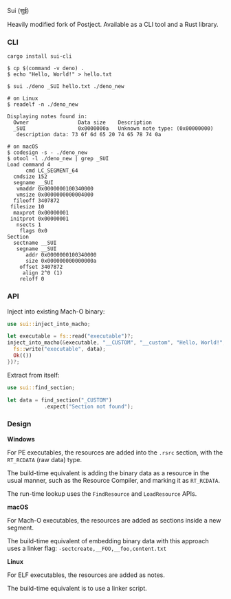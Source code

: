 Sui (सुई)

Heavily modified fork of Postject. Available as a CLI tool and a Rust library.

### CLI

```
cargo install sui-cli
```

```shell
$ cp $(command -v deno) .
$ echo "Hello, World!" > hello.txt

$ sui ./deno _SUI hello.txt ./deno_new

# on Linux
$ readelf -n ./deno_new

Displaying notes found in:
  Owner                Data size 	Description
  _SUI                 0x0000000a	Unknown note type: (0x00000000)
   description data: 73 6f 6d 65 20 74 65 78 74 0a

# on macOS
$ codesign -s - ./deno_new
$ otool -l ./deno_new | grep _SUI
Load command 4
      cmd LC_SEGMENT_64
  cmdsize 152
  segname __SUI
   vmaddr 0x0000000100340000
   vmsize 0x0000000000004000
  fileoff 3407872
 filesize 10
  maxprot 0x00000001
 initprot 0x00000001
   nsects 1
    flags 0x0
Section
  sectname __SUI
   segname __SUI
      addr 0x0000000100340000
      size 0x000000000000000a
    offset 3407872
     align 2^0 (1)
    reloff 0
```

### API

Inject into existing Mach-O binary:
```rust
use sui::inject_into_macho;

let executable = fs::read("executable")?;
inject_into_macho(&executable, "__CUSTOM", "__custom", "Hello, World!", |data| {
  fs::write("executable", data);
  Ok(())
})?;
```

Extract from itself:
```rust
use sui::find_section;

let data = find_section("_CUSTOM")
            .expect("Section not found");
```

### Design

**Windows**

For PE executables, the resources are added into the `.rsrc` section,
with the `RT_RCDATA` (raw data) type.

The build-time equivalent is adding the binary data as a resource in
the usual manner, such as the Resource Compiler, and marking it as
`RT_RCDATA`.

The run-time lookup uses the `FindResource` and `LoadResource` APIs.

**macOS**

For Mach-O executables, the resources are added as sections inside a
new segment.

The build-time equivalent of embedding binary data with this approach
uses a linker flag: `-sectcreate,__FOO,__foo,content.txt`

**Linux**

For ELF executables, the resources are added as notes.

The build-time equivalent is to use a linker script.
